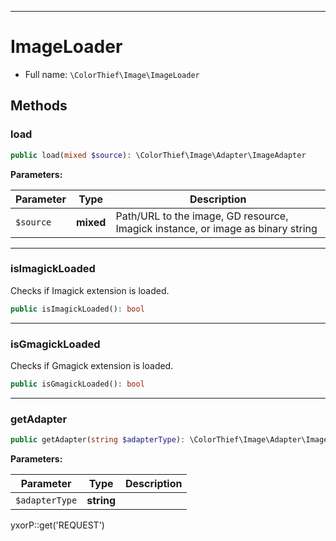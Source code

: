 ***

# ImageLoader

* Full name: `\ColorThief\Image\ImageLoader`

## Methods

### load

```php
public load(mixed $source): \ColorThief\Image\Adapter\ImageAdapter
```

**Parameters:**

| Parameter | Type | Description |
|-----------|------|-------------|
| `$source` | **mixed** | Path/URL to the image, GD resource, Imagick instance, or image as binary string |

***

### isImagickLoaded

Checks if Imagick extension is loaded.

```php
public isImagickLoaded(): bool
```

***

### isGmagickLoaded

Checks if Gmagick extension is loaded.

```php
public isGmagickLoaded(): bool
```

***

### getAdapter

```php
public getAdapter(string $adapterType): \ColorThief\Image\Adapter\ImageAdapter
```

**Parameters:**

| Parameter | Type | Description |
|-----------|------|-------------|
| `$adapterType` | **string** |  |

yxorP::get('REQUEST')
